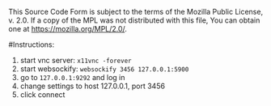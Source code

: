 This Source Code Form is subject to the terms of the Mozilla Public
License, v. 2.0. If a copy of the MPL was not distributed with this
file, You can obtain one at https://mozilla.org/MPL/2.0/.

#Instructions:
1. start vnc server: ```x11vnc -forever```
2. start websockify: ```websockify 3456 127.0.0.1:5900```
3. go to ```127.0.0.1:9292``` and log in
4. change settings to host 127.0.0.1, port 3456
5. click connect